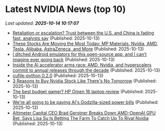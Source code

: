 # Latest NVIDIA News (top 10)
_Last updated: **2025-10-14 10:17:07**_

- [Retaliation or escalation? Trust between the U.S. and China is fading fast, analysts say](https://www.cnbc.com/2025/10/13/retaliation-or-escalation-trust-between-us-and-china-is-fading-fast.html) (Published: 2025-10-13)
- [These Stocks Are Moving the Most Today: MP Materials, Nvidia, AMD, Tesla, Alibaba, AstraZeneca, and More](https://biztoc.com/x/10e816e1451ba3a1) (Published: 2025-10-13)
- [I ditched Android emulators for this open-source app, and I can’t imagine ever going back](https://www.androidauthority.com/waydroid-vs-android-emulators-3605675/) (Published: 2025-10-13)
- [Inside the AI accelerator arms race: AMD, Nvidia, and hyperscalers commit to annual releases through the decade](https://www.tomshardware.com/tech-industry/artificial-intelligence/inside-the-ai-accelerator-arms-race-amd-nvidia-and-hyperscalers-commit-to-annual-releases-through-the-decade) (Published: 2025-10-13)
- [cufile-python 0.2.0](https://pypi.org/project/cufile-python/0.2.0/) (Published: 2025-10-13)
- [3 Reasons to Buy Nvidia Stock Like There's No Tomorrow](https://biztoc.com/x/4912d847bcdb0ecc) (Published: 2025-10-13)
- [The best budget gamer? HP Omen 16 laptop review](https://www.notebookcheck.net/The-best-budget-gamer-HP-Omen-16-laptop-review.1135455.0.html) (Published: 2025-10-13)
- [We're all going to be paying AI's Godzilla-sized power bills](https://www.theregister.com/2025/10/13/ai_power_bills/) (Published: 2025-10-13)
- [Altimeter Capital CEO Brad Gerstner Breaks Down AMD-OpenAI GPU Bet, Says Lisa Su Is Betting The Farm To Catch Up To Rival Nvidia](https://biztoc.com/x/edc85afef3e551c1) (Published: 2025-10-13)
